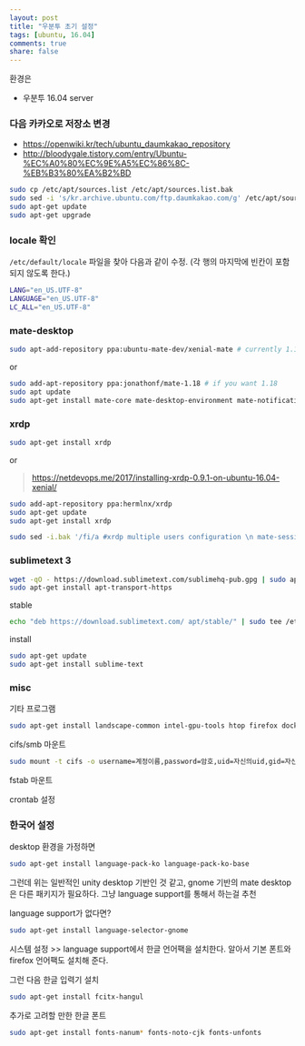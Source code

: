 ```yaml
---
layout: post
title: "우분투 초기 설정"
tags: [ubuntu, 16.04]
comments: true
share: false
---
```


환경은

- 우분투 16.04 server


### 다음 카카오로 저장소 변경
- https://openwiki.kr/tech/ubuntu_daumkakao_repository
- http://bloodygale.tistory.com/entry/Ubuntu-%EC%A0%80%EC%9E%A5%EC%86%8C-%EB%B3%80%EA%B2%BD

```bash
sudo cp /etc/apt/sources.list /etc/apt/sources.list.bak
sudo sed -i 's/kr.archive.ubuntu.com/ftp.daumkakao.com/g' /etc/apt/sources.list
sudo apt-get update
sudo apt-get upgrade
```

### locale 확인
```/etc/default/locale``` 파일을 찾아 다음과 같이 수정. (각 행의 마지막에 빈칸이 포함되지 않도록 한다.)

```bash
LANG="en_US.UTF-8"
LANGUAGE="en_US.UTF-8"
LC_ALL="en_US.UTF-8"
```

### mate-desktop
```bash
sudo apt-add-repository ppa:ubuntu-mate-dev/xenial-mate # currently 1.16
```
or

```bash
sudo add-apt-repository ppa:jonathonf/mate-1.18 # if you want 1.18
sudo apt update
sudo apt-get install mate-core mate-desktop-environment mate-notification-daemon caja-open-terminal ubuntu-mate-icon-themes -y
```

### xrdp
```bash
sudo apt-get install xrdp
```
or
> https://netdevops.me/2017/installing-xrdp-0.9.1-on-ubuntu-16.04-xenial/

```bash
sudo add-apt-repository ppa:hermlnx/xrdp
sudo apt-get update
sudo apt-get install xrdp
```

```bash
sudo sed -i.bak '/fi/a #xrdp multiple users configuration \n mate-session \n' /etc/xrdp/startwm.sh
```

### sublimetext 3
```bash
wget -qO - https://download.sublimetext.com/sublimehq-pub.gpg | sudo apt-key add -
sudo apt-get install apt-transport-https
```

stable

```bash
echo "deb https://download.sublimetext.com/ apt/stable/" | sudo tee /etc/apt/sources.list.d/sublime-text.list
```

install

```bash
sudo apt-get update
sudo apt-get install sublime-text
```

### misc
기타 프로그램

```bash
sudo apt-get install landscape-common intel-gpu-tools htop firefox docker-compose
```

cifs/smb 마운트

```bash
sudo mount -t cifs -o username=계정이름,password=암호,uid=자신의uid,gid=자신의gid,iocharset=utf8,codepage=cp949 //컴퓨터이름(혹은 주소)/공유이름 /공유할/디렉토리
```

fstab 마운트

crontab 설정

### 한국어 설정

desktop 환경을 가정하면

```bash
sudo apt-get install language-pack-ko language-pack-ko-base
```
그런데 위는 일반적인 unity desktop 기반인 것 같고, gnome 기반의 mate desktop은 다른 패키지가 필요하다. 그냥 language support를 통해서 하는걸 추천

language support가 없다면?
```bash
sudo apt-get install language-selector-gnome
```

시스템 설정 >> language support에서 한글 언어팩을 설치한다. 알아서 기본 폰트와 firefox 언어팩도 설치해 준다.

그런 다음 한글 입력기 설치

```bash
sudo apt-get install fcitx-hangul
```

추가로 고려할 만한 한글 폰트

```bash
sudo apt-get install fonts-nanum* fonts-noto-cjk fonts-unfonts
```
